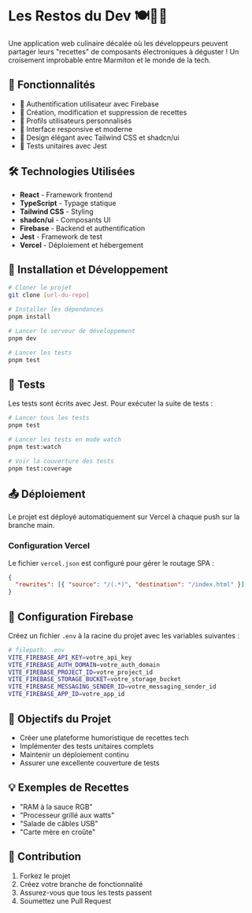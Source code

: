 # Les Restos du Dev 🍽️👩‍💻

Une application web culinaire décalée où les développeurs peuvent partager leurs "recettes" de composants électroniques à déguster ! Un croisement improbable entre Marmiton et le monde de la tech.

## 🌟 Fonctionnalités

- 🔐 Authentification utilisateur avec Firebase
- 📝 Création, modification et suppression de recettes
- 👥 Profils utilisateurs personnalisés
- 📱 Interface responsive et moderne
- 🎨 Design élégant avec Tailwind CSS et shadcn/ui
- 🧪 Tests unitaires avec Jest

## 🛠️ Technologies Utilisées

- **React** - Framework frontend
- **TypeScript** - Typage statique
- **Tailwind CSS** - Styling
- **shadcn/ui** - Composants UI
- **Firebase** - Backend et authentification
- **Jest** - Framework de test
- **Vercel** - Déploiement et hébergement

## 🚀 Installation et Développement

```bash
# Cloner le projet
git clone [url-du-repo]

# Installer les dépendances
pnpm install

# Lancer le serveur de développement
pnpm dev

# Lancer les tests
pnpm test
```

## 🧪 Tests

Les tests sont écrits avec Jest. Pour exécuter la suite de tests :

```bash
# Lancer tous les tests
pnpm test

# Lancer les tests en mode watch
pnpm test:watch

# Voir la couverture des tests
pnpm test:coverage
```

## 📤 Déploiement

Le projet est déployé automatiquement sur Vercel à chaque push sur la branche main.

### Configuration Vercel

Le fichier `vercel.json` est configuré pour gérer le routage SPA :

```json
{
  "rewrites": [{ "source": "/(.*)", "destination": "/index.html" }]
}
```

## 🔑 Configuration Firebase

Créez un fichier `.env` à la racine du projet avec les variables suivantes :

```bash
# filepath: .env
VITE_FIREBASE_API_KEY=votre_api_key
VITE_FIREBASE_AUTH_DOMAIN=votre_auth_domain
VITE_FIREBASE_PROJECT_ID=votre_project_id
VITE_FIREBASE_STORAGE_BUCKET=votre_storage_bucket
VITE_FIREBASE_MESSAGING_SENDER_ID=votre_messaging_sender_id
VITE_FIREBASE_APP_ID=votre_app_id
```

## 🎯 Objectifs du Projet

- Créer une plateforme humoristique de recettes tech
- Implémenter des tests unitaires complets
- Maintenir un déploiement continu
- Assurer une excellente couverture de tests

## 💡 Exemples de Recettes

- "RAM à la sauce RGB"
- "Processeur grillé aux watts"
- "Salade de câbles USB"
- "Carte mère en croûte"

## 🤝 Contribution

1. Forkez le projet
2. Créez votre branche de fonctionnalité
3. Assurez-vous que tous les tests passent
4. Soumettez une Pull Request
